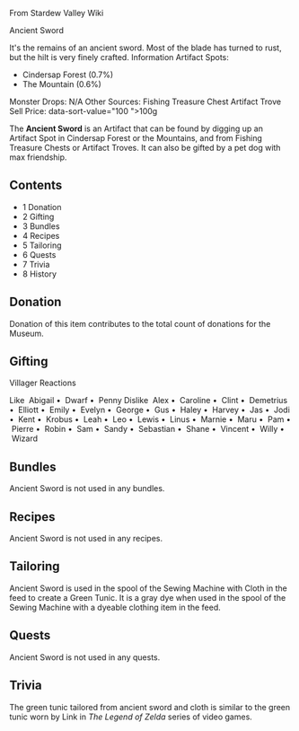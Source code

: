 From Stardew Valley Wiki

Ancient Sword

It's the remains of an ancient sword. Most of the blade has turned to rust, but the hilt is very finely crafted. Information Artifact Spots:

- Cindersap Forest (0.7%)
- The Mountain (0.6%)

Monster Drops: N/A Other Sources: Fishing Treasure Chest Artifact Trove Sell Price: data-sort-value="100 "&gt;100g

The **Ancient Sword** is an Artifact that can be found by digging up an Artifact Spot in Cindersap Forest or the Mountains, and from Fishing Treasure Chests or Artifact Troves. It can also be gifted by a pet dog with max friendship.

## Contents

- 1 Donation
- 2 Gifting
- 3 Bundles
- 4 Recipes
- 5 Tailoring
- 6 Quests
- 7 Trivia
- 8 History

## Donation

Donation of this item contributes to the total count of donations for the Museum.

## Gifting

Villager Reactions

Like  Abigail •  Dwarf •  Penny Dislike  Alex •  Caroline •  Clint •  Demetrius •  Elliott •  Emily •  Evelyn •  George •  Gus •  Haley •  Harvey •  Jas •  Jodi •  Kent •  Krobus •  Leah •  Leo •  Lewis •  Linus •  Marnie •  Maru •  Pam •  Pierre •  Robin •  Sam •  Sandy •  Sebastian •  Shane •  Vincent •  Willy •  Wizard

## Bundles

Ancient Sword is not used in any bundles.

## Recipes

Ancient Sword is not used in any recipes.

## Tailoring

Ancient Sword is used in the spool of the Sewing Machine with Cloth in the feed to create a Green Tunic. It is a gray dye when used in the spool of the Sewing Machine with a dyeable clothing item in the feed.

## Quests

Ancient Sword is not used in any quests.

## Trivia

The green tunic tailored from ancient sword and cloth is similar to the green tunic worn by Link in *The Legend of Zelda* series of video games.